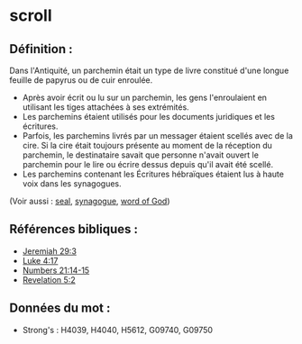 # scroll

## Définition :

Dans l'Antiquité, un parchemin était un type de livre constitué d'une longue feuille de papyrus ou de cuir enroulée.

* Après avoir écrit ou lu sur un parchemin, les gens l'enroulaient en utilisant les tiges attachées à ses extrémités.
* Les parchemins étaient utilisés pour les documents juridiques et les écritures.
* Parfois, les parchemins livrés par un messager étaient scellés avec de la cire. Si la cire était toujours présente au moment de la réception du parchemin, le destinataire savait que personne n'avait ouvert le parchemin pour le lire ou écrire dessus depuis qu'il avait été scellé.
* Les parchemins contenant les Écritures hébraïques étaient lus à haute voix dans les synagogues.

(Voir aussi : [seal](../other/seal.md), [synagogue](../kt/synagogue.md), [word of God](../kt/wordofgod.md))

## Références bibliques :

* [Jeremiah 29:3](rc://en/tn/help/jer/29/03)
* [Luke 4:17](rc://en/tn/help/luk/04/17)
* [Numbers 21:14-15](rc://en/tn/help/num/21/14)
* [Revelation 5:2](rc://en/tn/help/rev/05/02)

## Données du mot :

* Strong's : H4039, H4040, H5612, G09740, G09750
